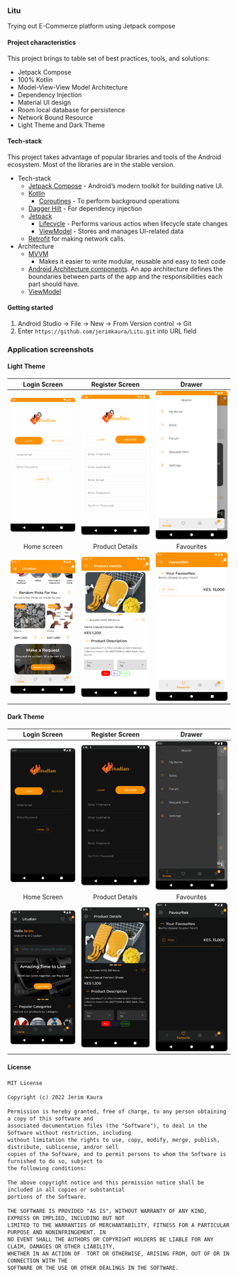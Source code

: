 ### Litu
Trying out E-Commerce platform using Jetpack compose

#### Project characteristics

This project brings to table set of best practices, tools, and solutions:

* Jetpack Compose
* 100% Kotlin
* Model-View-View Model Architecture
* Dependency Injection
* Material UI design
* Room local database for persistence
* Network Bound Resource
* Light Theme and Dark Theme

#### Tech-stack

This project takes advantage of popular libraries and tools of the Android ecosystem. Most of
the libraries are in the stable version.

* Tech-stack
    * [Jetpack Compose](https://kotlinlang.org/) - Android’s modern toolkit for building native UI.
    * [Kotlin](https://kotlinlang.org/)
        + [Coroutines](https://kotlinlang.org/docs/reference/coroutines-overview.html) - To perform
          background operations
    * [Dagger Hilt](https://dagger.dev/hilt/) - For dependency injection
    * [Jetpack](https://developer.android.com/jetpack)
        * [Lifecycle](https://developer.android.com/topic/libraries/architecture/lifecycle) -
          Performs various actios when lifecycle state changes
        * [ViewModel](https://developer.android.com/topic/libraries/architecture/viewmodel) - Stores
          and manages UI-related data
    * [Retrofit](https://github.com/square/retrofit) for making network calls.
* Architecture
    * [MVVM](https://developer.android.com/jetpack/guide?gclid=CjwKCAiAvaGRBhBlEiwAiY-yMLJgFw8dtzM8r78wKMlnykKhTDwh5vx4ZOGqGBbXQ8PEFlYsS_b_oBoCRGoQAvD_BwE&gclsrc=aw.ds)
        - Makes it easier to write modular, reusable and easy to test code
    * [Android Architecture components](https://developer.android.com/topic/libraries/architecture). An app architecture defines the boundaries between parts of the app and the responsibilities each part should have.
    * [ViewModel](https://developer.android.com/topic/libraries/architecture/viewmodel)
  
#### Getting started

1. Android Studio -> File -> New -> From Version control -> Git
2. Enter `https://github.com/jerimkaura/Litu.git` into URL field

### Application screenshots

#### Light Theme

Login Screen           |                    Register Screen                    |                   Drawer                   |
:-------------------------:|:-----------------------------------------------------:|:------------------------------------------:|
![Onboarding Screen 1  ](images/login-light.png)  |   ![  Register Screen ](images/register-light.png)    |     ![Drawer](images/drawer-light.png)     | 
Home screen          |                    Product Details                    |                 Favourites                 |
![Home screen  ](images/home-light.png)  | ![ Product Details](images/product-details-light.png) | ![Favourites](images/favourites-light.png) | 

#### Dark Theme
Login Screen           |                 Register Screen                  |                   Drawer                   |
:-------------------------:|:------------------------------------------------:|:------------------------------------------:|
![Login Screen ](images/login-dark.png)  |  ![Register Screen ](images/register-dark.png)   |    ![ Drawer  ](images/drawer-dark.png)    | 
Home Screen        |                 Product Details                  |                 Favourites                 |
![Save Username ](images/home-dark.png)  | ![Home Page   ](images/product-details-dark.png) | ![Favourites ](images/favourites-dark.png) | 


#### License

 ```
 MIT License
 
 Copyright (c) 2022 Jerim Kaura
 
 Permission is hereby granted, free of charge, to any person obtaining a copy of this software and 
 associated documentation files (the "Software"), to deal in the Software without restriction, including 
 without limitation the rights to use, copy, modify, merge, publish, distribute, sublicense, and/or sell 
 copies of the Software, and to permit persons to whom the Software is furnished to do so, subject to 
 the following conditions:
 
 The above copyright notice and this permission notice shall be included in all copies or substantial 
 portions of the Software.
 
 THE SOFTWARE IS PROVIDED "AS IS", WITHOUT WARRANTY OF ANY KIND, EXPRESS OR IMPLIED, INCLUDING BUT NOT 
 LIMITED TO THE WARRANTIES OF MERCHANTABILITY, FITNESS FOR A PARTICULAR PURPOSE AND NONINFRINGEMENT. IN 
 NO EVENT SHALL THE AUTHORS OR COPYRIGHT HOLDERS BE LIABLE FOR ANY CLAIM, DAMAGES OR OTHER LIABILITY, 
 WHETHER IN AN ACTION OF  TORT OR OTHERWISE, ARISING FROM, OUT OF OR IN CONNECTION WITH THE 
 SOFTWARE OR THE USE OR OTHER DEALINGS IN THE SOFTWARE.
 ```
